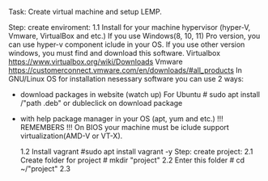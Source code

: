 Task: Create virtual machine and setup LEMP.
 

Step: create enviroment:
	1.1 Install for your machine hypervisor (hyper-V, Vmware, VirtualBox and etc.) 
If you use Windows(8, 10, 11) Pro version, you can use hyper-v component iclude in your OS.
If you use other version windows, you must find and download this software.
Virtualbox https://www.virtualbox.org/wiki/Downloads
Vmware https://customerconnect.vmware.com/en/downloads/#all_products
In GNU/Linux OS for  installation nesessary software you can use 2 ways:
- download packages in website (watch up) For Ubuntu # sudo apt install /"path .deb" or dubleclick on download package
- with help package manager in your OS (apt, yum and etc.)
!!! REMEMBERS !!!
On BIOS your machine must be iclude support virtualization(AMD-V or VT-X). 
 
	1.2 Install vagrant #sudo apt install vagrant -y
Step: create project: 
	2.1 Create folder for project # mkdir "project"
	2.2 Enter this folder # cd ~/"project"
	2.3 
